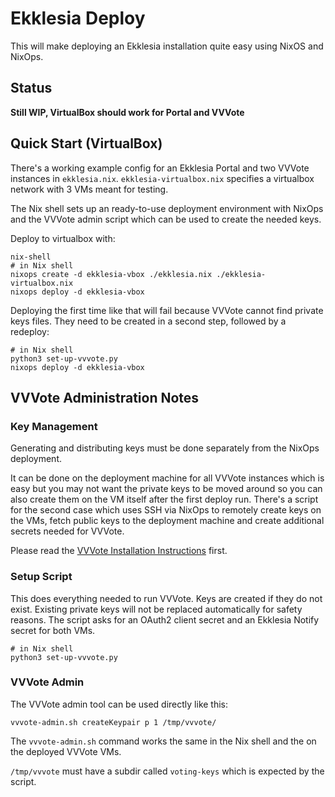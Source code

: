 # Ekklesia Deploy

This will make deploying an Ekklesia installation quite easy using NixOS and NixOps.
## Status

**Still WIP, VirtualBox should work for Portal and VVVote**


## Quick Start (VirtualBox)

There's a working example config for an Ekklesia Portal and two VVVote instances
in `ekklesia.nix`. `ekklesia-virtualbox.nix` specifies a virtualbox network with
 3 VMs meant for testing.

The Nix shell sets up an ready-to-use deployment environment with NixOps and
the VVVote admin script which can be used to create the needed keys.

Deploy to virtualbox with:

~~~
nix-shell
# in Nix shell
nixops create -d ekklesia-vbox ./ekklesia.nix ./ekklesia-virtualbox.nix
nixops deploy -d ekklesia-vbox
~~~

Deploying the first time like that will fail because VVVote cannot find private
keys files. They need to be created in a second step, followed by a redeploy:

~~~
# in Nix shell
python3 set-up-vvvote.py
nixops deploy -d ekklesia-vbox
~~~

## VVVote Administration Notes

### Key Management

Generating and distributing keys must be done separately from the NixOps deployment.

It can be done on the deployment machine for all VVVote instances which is easy
but you may not want the private keys to be moved around so you can also create
them on the VM itself after the first deploy run. There's a script for the second
case which uses SSH via NixOps to remotely create keys on the VMs, fetch public
keys to the deployment machine and create additional secrets needed for VVVote.

Please read the [VVVote Installation Instructions](https://github.com/vvvote/vvvote/blob/master/doc/install.md#generate-and-distribute-server-keys)
first.

### Setup Script

This does everything needed to run VVVote. Keys are created if they do not exist.
Existing private keys will not be replaced automatically for safety reasons.
The script asks for an OAuth2 client secret and an Ekklesia Notify secret for both
VMs.

~~~
# in Nix shell
python3 set-up-vvvote.py
~~~

### VVVote Admin

The VVVote admin tool can be used directly like this:

~~~
vvvote-admin.sh createKeypair p 1 /tmp/vvvote/
~~~

The `vvvote-admin.sh` command works the same in the Nix shell and the on the deployed VVVote VMs.

`/tmp/vvvote` must have a subdir called `voting-keys` which is expected by the script.

~~~
